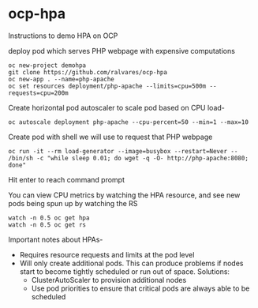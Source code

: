 # ocp-hpa

Instructions to demo HPA on OCP

deploy pod which serves PHP webpage with expensive computations

    oc new-project demohpa
    git clone https://github.com/ralvares/ocp-hpa
    oc new-app . --name=php-apache
    oc set resources deployment/php-apache --limits=cpu=500m --requests=cpu=200m

Create horizontal pod autoscaler to scale pod based on CPU load-

    oc autoscale deployment php-apache --cpu-percent=50 --min=1 --max=10

Create pod with shell we will use to request that PHP webpage

    oc run -it --rm load-generator --image=busybox --restart=Never -- /bin/sh -c "while sleep 0.01; do wget -q -O- http://php-apache:8080; done"

Hit enter to reach command prompt

You can view CPU metrics by watching the HPA resource, and see new pods being spun up by watching the RS

    watch -n 0.5 oc get hpa
    watch -n 0.5 oc get rs

Important notes about HPAs-
- Requires resource requests and limits at the pod level
- Will only create additional pods. This can produce problems if nodes start to become tightly scheduled or run out of space. Solutions:
    - ClusterAutoScaler to provision additional nodes
    - Use pod priorities to ensure that critical pods are always able to be scheduled
